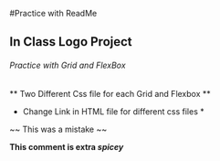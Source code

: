#Practice with ReadMe
## In Class Logo Project 
###### Practice with Grid and FlexBox
** Two Different Css file for each Grid and Flexbox **
* Change Link in HTML file for different css files *


~~ This was a mistake ~~ 
<!-- ~~ text ~~  -->

**This comment is extra _spicey_**


